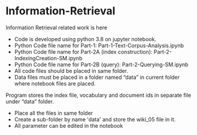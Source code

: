 # Information-Retrieval
Information Retrieval related work is here

* Code is developed using python 3.8 on jupyter notebook.
* Python Code file name for Part-1: Part-1-Text-Corpus-Analysis.ipynb
* Python Code file name for Part-2A (index construction): Part-2-IndexingCreation-SM.ipynb
* Python Code file name for Part-2B (query): Part-2-Querying-SM.ipynb
* All code files should be placed in same folder.
* Data files must be placed in a folder named “data” in current folder where notebook files are placed.

Program stores the index file, vocabulary and document ids in separate file under “data” folder.

* Place all the files in same folder
* Create a sub-folder by name 'data' and store the wiki_05 file in it.
* All parameter can be edited in the notebook
